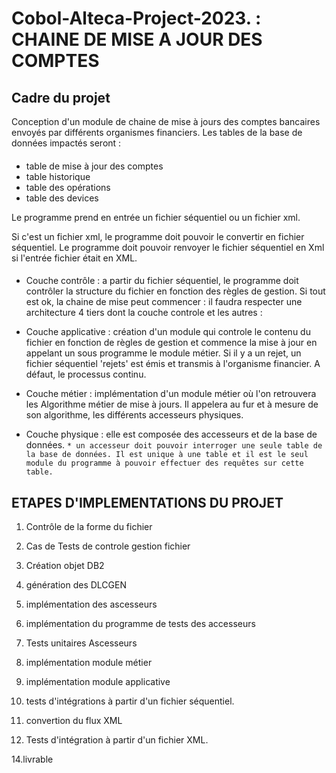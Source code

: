 # Cobol-Alteca-Project-2023. : CHAINE DE MISE A JOUR DES COMPTES 


## Cadre du projet 


Conception d'un module de chaine de mise à jours des comptes bancaires envoyés par différents organismes financiers. Les tables de la base de données impactés seront :
####
* table de mise à jour des comptes
* table historique
* table des opérations
* table des devices

Le programme prend en entrée un fichier séquentiel ou un fichier xml.

Si c'est un fichier xml, le programme doit pouvoir le convertir en fichier séquentiel. Le programme doit pouvoir renvoyer le fichier séquentiel en Xml si l'entrée fichier était en XML.
####
* Couche contrôle : a partir du fichier séquentiel, le programme doit contrôler la structure du fichier en fonction des règles de gestion. 
Si tout est ok, la chaine de mise peut commencer : il faudra respecter une architecture 4 tiers dont la couche controle et les autres : 

* Couche applicative : création d'un module qui controle le contenu du fichier en fonction de règles de gestion et commence la mise à jour en appelant un sous programme le module métier. Si il y a un rejet, un fichier séquentiel 'rejets' est émis et transmis à l'organisme financier. A défaut, le processus continu. 

* Couche métier : implémentation d'un module métier où l'on retrouvera les Algorithme métier de mise à jours. Il appelera au fur et à mesure de son algorithme, les différents accesseurs physiques. 

* Couche physique : elle est composée des accesseurs et de la base de données. 
  `* un accesseur doit pouvoir interroger une seule table de la base de données. Il est unique à une table et il est le seul module du programme à pouvoir effectuer des requêtes sur cette table.`
  
  
## ETAPES D'IMPLEMENTATIONS DU PROJET 

1. Contrôle de la forme du fichier

3. Cas de Tests de controle gestion fichier

4. Création objet DB2

5. génération des DLCGEN

6. implémentation des ascesseurs

7. implémentation du programme de tests des accesseurs 

8. Tests unitaires Ascesseurs

9. implémentation module métier

10. implémentation module applicative
 
11. tests d'intégrations à partir d'un fichier séquentiel. 

12. convertion du flux XML

13. Tests d'intégration à partir d'un fichier XML.

14.livrable

